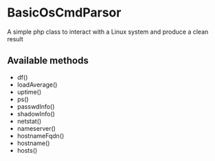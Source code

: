 # BasicOsCmdParsor
A simple php class to interact with a Linux system and produce a clean result

## Available methods
* df()
* loadAverage()
* uptime()
* ps()
* passwdInfo()
* shadowInfo()
* netstat()
* nameserver()
* hostnameFqdn()
* hostname()
* hosts()
